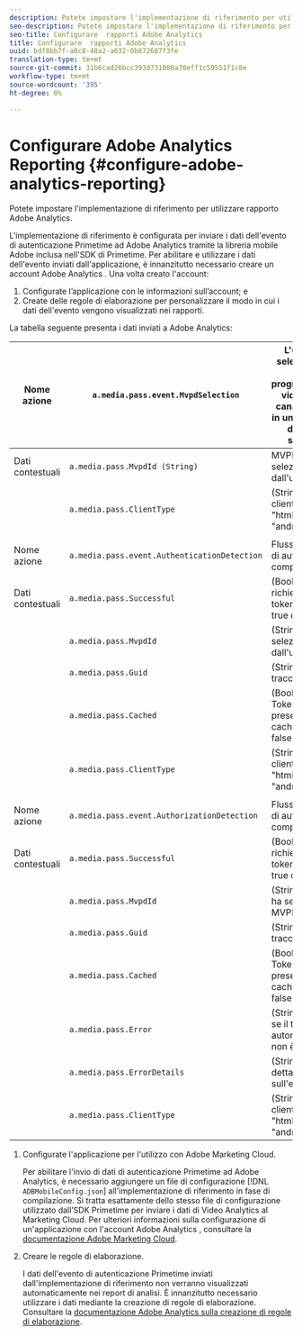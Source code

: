 ```yaml
---
description: Potete impostare l'implementazione di riferimento per utilizzare  rapporto Adobe Analytics.
seo-description: Potete impostare l'implementazione di riferimento per utilizzare  rapporto Adobe Analytics.
seo-title: Configurare  rapporti Adobe Analytics
title: Configurare  rapporti Adobe Analytics
uuid: bdf8bb7f-a0c8-48a2-a632-0b872687f3fe
translation-type: tm+mt
source-git-commit: 31b6cad26bcc393d731080a70eff1c59551f1c8e
workflow-type: tm+mt
source-wordcount: '395'
ht-degree: 0%

---
```



# Configurare  Adobe Analytics Reporting {#configure-adobe-analytics-reporting}

Potete impostare l&#39;implementazione di riferimento per utilizzare  rapporto Adobe Analytics.

L&#39;implementazione di riferimento è configurata per inviare i dati dell&#39;evento di autenticazione Primetime ad  Adobe Analytics tramite la libreria mobile  Adobe inclusa nell&#39;SDK di Primetime. Per abilitare e utilizzare i dati dell&#39;evento inviati dall&#39;applicazione, è innanzitutto necessario creare un account Adobe Analytics . Una volta creato l&#39;account:

1. Configurate l’applicazione con le informazioni sull’account; e
1. Create delle regole di elaborazione per personalizzare il modo in cui i dati dell&#39;evento vengono visualizzati nei rapporti.

La tabella seguente presenta i dati inviati a  Adobe Analytics:

| Nome azione | `a.media.pass.event.MvpdSelection` | L&#39;utente ha selezionato un filtro di programmazione video multi-canale (MVPD) in una finestra di dialogo di selezione |
|---|---|---|
| Dati contestuali | `a.media.pass.MvpdId (String)` | MVPD selezionato dall&#39;utente |
|  | `a.media.pass.ClientType` | (String) Il tipo di client è &quot;flash&quot;, &quot;html5&quot;, &quot;ios&quot; o &quot;android&quot; |
|  |  |  |
| Nome azione | `a.media.pass.event.AuthenticationDetection` | Flusso di lavoro di autenticazione completato |
| Dati contestuali | `a.media.pass.Successful` | (Booleano) Se la richiesta del token è riuscita, true o false |
|  | `a.media.pass.MvpdId` | (Stringa) MVPD selezionato dall&#39;utente |
|  | `a.media.pass.Guid` | (Stringa) Un ID di tracciamento |
|  | `a.media.pass.Cached` | (Booleano) Token già presente nella cache, true o false |
|  | `a.media.pass.ClientType` | (String) Il tipo di client è &quot;flash&quot;, &quot;html5&quot;, &quot;ios&quot; o &quot;android&quot; |
|  |  |  |
| Nome azione | `a.media.pass.event.AuthorizationDetection` | Flusso di lavoro di autorizzazione completato |
| Dati contestuali | `a.media.pass.Successful` | (Booleano) Se la richiesta del token è riuscita, true o false |
|  | `a.media.pass.MvpdId` | (Stringa) L&#39;utente ha selezionato MVPD |
|  | `a.media.pass.Guid` | (Stringa) Un ID di tracciamento |
|  | `a.media.pass.Cached` | (Booleano) Token già presente nella cache, true o false |
|  | `a.media.pass.Error` | (Stringa) L&#39;errore se il tentativo di autorizzazione non è riuscito |
|  | `a.media.pass.ErrorDetails` | (String) Ulteriori dettagli sull&#39;errore |
|  | `a.media.pass.ClientType` | (String) Il tipo di client è &quot;flash&quot;, &quot;html5&quot;, &quot;ios&quot; o &quot;android&quot; |

1. Configurate l&#39;applicazione per l&#39;utilizzo con Adobe Marketing Cloud.

   Per abilitare l&#39;invio di dati di autenticazione Primetime ad  Adobe Analytics, è necessario aggiungere un file di configurazione [!DNL `ADBMobileConfig.json`] all&#39;implementazione di riferimento in fase di compilazione. Si tratta esattamente dello stesso file di configurazione utilizzato dall’SDK Primetime per inviare i dati di Video Analytics al Marketing Cloud. Per ulteriori informazioni sulla configurazione di un&#39;applicazione con l&#39;account Adobe Analytics , consultare la [documentazione Adobe Marketing Cloud](https://microsite.omniture.com/t2/help/en_US/reference/).
1. Creare le regole di elaborazione.

   I dati dell&#39;evento di autenticazione Primetime inviati dall&#39;implementazione di riferimento non verranno visualizzati automaticamente nei report di analisi. È innanzitutto necessario utilizzare i dati mediante la creazione di regole di elaborazione. Consultare la [ documentazione Adobe Analytics sulla creazione di regole di elaborazione](https://microsite.omniture.com/t2/help/en_US/reference/processing_rules.html).

